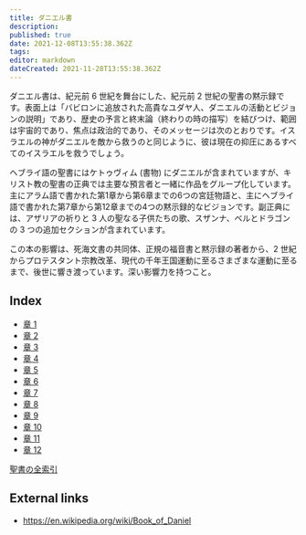 ```yaml
---
title: ダニエル書
description: 
published: true
date: 2021-12-08T13:55:38.362Z
tags: 
editor: markdown
dateCreated: 2021-11-28T13:55:38.362Z
---
```


ダニエル書は、紀元前 6 世紀を舞台にした、紀元前 2 世紀の聖書の黙示録です。表面上は「バビロンに追放された高貴なユダヤ人、ダニエルの活動とビジョンの説明」であり、歴史の予言と終末論（終わりの時の描写）を結びつけ、範囲は宇宙的であり、焦点は政治的であり、そのメッセージは次のとおりです。イスラエルの神がダニエルを敵から救うのと同じように、彼は現在の抑圧にあるすべてのイスラエルを救うでしょう。

ヘブライ語の聖書にはケトゥヴィム (書物) にダニエルが含まれていますが、キリスト教の聖書の正典では主要な預言者と一緒に作品をグループ化しています。主にアラム語で書かれた第1章から第6章までの6つの宮廷物語と、主にヘブライ語で書かれた第7章から第12章までの4つの黙示録的なビジョンです。副正典には、アザリアの祈りと 3 人の聖なる子供たちの歌、スザンナ、ベルとドラゴンの 3 つの追加セクションが含まれています。

この本の影響は、死海文書の共同体、正規の福音書と黙示録の著者から、2 世紀からプロテスタント宗教改革、現代の千年王国運動に至るさまざまな運動に至るまで、後世に響き渡っています。深い影響力を持つこと。

## Index

- [章 1](/ja/Bible/Daniel/1)
- [章 2](/ja/Bible/Daniel/2)
- [章 3](/ja/Bible/Daniel/3)
- [章 4](/ja/Bible/Daniel/4)
- [章 5](/ja/Bible/Daniel/5)
- [章 6](/ja/Bible/Daniel/6)
- [章 7](/ja/Bible/Daniel/7)
- [章 8](/ja/Bible/Daniel/8)
- [章 9](/ja/Bible/Daniel/9)
- [章 10](/ja/Bible/Daniel/10)
- [章 11](/ja/Bible/Daniel/11)
- [章 12](/ja/Bible/Daniel/12)



[聖書の全索引](/ja/index/bible)


## External links

- https://en.wikipedia.org/wiki/Book_of_Daniel